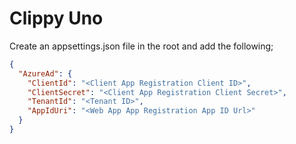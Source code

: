 # Clippy Uno

Create an appsettings.json file in the root and add the following;

```JSON
{
  "AzureAd": {
    "ClientId": "<Client App Registration Client ID>",
    "ClientSecret": "<Client App Registration Client Secret>",
    "TenantId": "<Tenant ID>",
    "AppIdUri": "<Web App App Registration App ID Url>"
  }
}

```